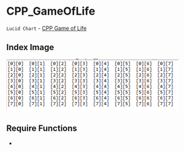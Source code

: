 # CPP_GameOfLife


`Lucid Chart` - [CPP Game of Life](https://lucid.app/lucidchart/99aec52f-19a8-41a2-9398-1c6e92c4c090/edit?beaconFlowId=F92CA501A1A26C7B&page=0_0# "game_of_life")


## Index Image <br>
<img src = "https://github.com/err03/CPP_GameOfLife/blob/test-file/array_8_8.PNG" alt="8*8" title="8*8">

## Require Functions
- 
